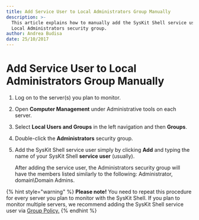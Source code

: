 ```yaml
---
title: Add Service User to Local Administrators Group Manually
description: >-
  This article explains how to manually add the SysKit Shell service user to the
  Local Administrators security group.
author: Andrea Budisa
date: 25/10/2017
---
```


# Add Service User to Local Administrators Group Manually

1. Log on to the server\(s\) you plan to monitor.
2. Open **Computer Management** under Administrative tools on each server.
3. Select **Local Users and Groups** in the left navigation and then **Groups**.
4. Double-click the **Administrators** security group.
5. Add the SysKit Shell service user simply by clicking **Add** and typing the name of your SysKit Shell **service user** \(usually\).

   After adding the service user, the Administrators security group will have the members listed similarly to the following: Administrator, domain\Domain Admins.

{% hint style="warning" %}
**Please note!** You need to repeat this procedure for every server you plan to monitor with the SysKit Shell. If you plan to monitor multiple servers, we recommend adding the SysKit Shell service user via [Group Policy.](add-service-user-group-policy.md#add-service-user-to-local-administrators-security-group-through-restricted-groups)
{% endhint %}



